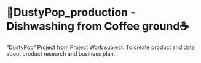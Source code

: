 # 🧽DustyPop_production - Dishwashing from Coffee ground☕️
“DustyPop” Project from Project Work subject. To create product and data about product research and business plan.
